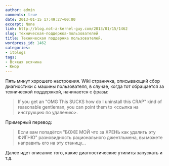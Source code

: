 ```yaml
---
author: admin
comments: true
date: 2013-01-15 17:49:27+00:00
excerpt: None
link: http://blog.not-a-kernel-guy.com/2013/01/15/1462
slug: техническая-поддержка-пользователей
title: Техническая поддержка пользователей.
wordpress_id: 1462
categories:
- itblogs
tags:
- Всякая всячина
- Юмор
---
```


Пять минут хорошего настроения. Wiki страничка, описывающий сбор диагностики с машины пользователя, в случае, когда тот обращается за технической поддержкой, начинается с фразы:



<blockquote>If you get an "OMG This SUCKS how do I uninstall this CRAP" kind of reasonable gentleman, you can point them to <ссылка на инструкцию по удалению>.</blockquote>



Примерный перевод:



<blockquote>Если вам попадётся "БОЖЕ МОЙ что за ХРЕНЬ как удалить эту ФИГНЮ" разновидность рационального джентльмена, вы можете направить его на эту станицу...</blockquote>



Далее идет описание того, какие диагностические утилиты запускать и т.д. 

